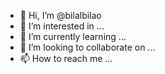 - 👋 Hi, I’m @bilalbilao
- 👀 I’m interested in ...
- 🌱 I’m currently learning ...
- 💞️ I’m looking to collaborate on ...
- 📫 How to reach me ...

<!---
bilalbilao/bilalbilao is a ✨ special ✨ repository because its `README.md` (this file) appears on your GitHub profile.
You can click the Preview link to take a look at your changes.
--->
